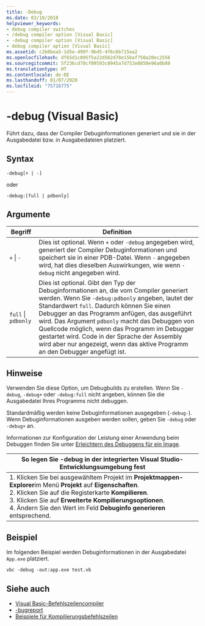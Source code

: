 ```yaml
---
title: -Debug
ms.date: 03/10/2018
helpviewer_keywords:
- debug compiler switches
- /debug compiler option [Visual Basic]
- -debug compiler option [Visual Basic]
- debug compiler option [Visual Basic]
ms.assetid: c2b0bea5-1d5e-499f-9bd5-4f6c6b715ea2
ms.openlocfilehash: df65d1c095f5a22d562d78e15baf750a20ec2556
ms.sourcegitcommit: 5f236cd78cf09593c8945a7d753e0850e96a0b80
ms.translationtype: HT
ms.contentlocale: de-DE
ms.lasthandoff: 01/07/2020
ms.locfileid: "75716775"
---
```

# <a name="-debug-visual-basic"></a>-debug (Visual Basic)

Führt dazu, dass der Compiler Debuginformationen generiert und sie in der Ausgabedatei bzw. in Ausgabedateien platziert.

## <a name="syntax"></a>Syntax

```console
-debug[+ | -]
```

oder

```console
-debug:[full | pdbonly]
```

## <a name="arguments"></a>Argumente

|Begriff|Definition|
|---|---|
|`+` &#124; `-`|Dies ist optional. Wenn `+` oder `-debug` angegeben wird, generiert der Compiler Debuginformationen und speichert sie in einer PDB-Datei. Wenn `-` angegeben wird, hat dies dieselben Auswirkungen, wie wenn `-debug` nicht angegeben wird.|
|`full` &#124; `pdbonly`|Dies ist optional. Gibt den Typ der Debuginformationen an, die vom Compiler generiert werden. Wenn Sie `-debug:pdbonly` angeben, lautet der Standardwert `full`. Dadurch können Sie einen Debugger an das Programm anfügen, das ausgeführt wird. Das Argument `pdbonly` macht das Debuggen von Quellcode möglich, wenn das Programm im Debugger gestartet wird. Code in der Sprache der Assembly wird aber nur angezeigt, wenn das aktive Programm an den Debugger angefügt ist.|

## <a name="remarks"></a>Hinweise

Verwenden Sie diese Option, um Debugbuilds zu erstellen. Wenn Sie `-debug`, `-debug+` oder `-debug:full` nicht angeben, können Sie die Ausgabedatei Ihres Programms nicht debuggen.

Standardmäßig werden keine Debuginformationen ausgegeben (`-debug-`). Wenn Debuginformationen ausgeben werden sollen, geben Sie `-debug` oder `-debug+` an.

Informationen zur Konfiguration der Leistung einer Anwendung beim Debuggen finden Sie unter [Erleichtern des Debuggens für ein Image](../../../framework/debug-trace-profile/making-an-image-easier-to-debug.md).

|So legen Sie -debug in der integrierten Visual Studio-Entwicklungsumgebung fest|
|---|
|1.  Klicken Sie bei ausgewähltem Projekt im **Projektmappen-Explorer**im Menü **Projekt** auf **Eigenschaften**. <br />2.  Klicken Sie auf die Registerkarte **Kompilieren**.<br />3.  Klicken Sie auf **Erweiterte Kompilierungsoptionen**.<br />4.  Ändern Sie den Wert im Feld **Debuginfo generieren** entsprechend.|

## <a name="example"></a>Beispiel

Im folgenden Beispiel werden Debuginformationen in der Ausgabedatei `App.exe` platziert.

```console
vbc -debug -out:app.exe test.vb
```

## <a name="see-also"></a>Siehe auch

- [Visual Basic-Befehlszeilencompiler](../../../visual-basic/reference/command-line-compiler/index.md)
- [-bugreport](../../../visual-basic/reference/command-line-compiler/bugreport.md)
- [Beispiele für Kompilierungsbefehlszeilen](../../../visual-basic/reference/command-line-compiler/sample-compilation-command-lines.md)
